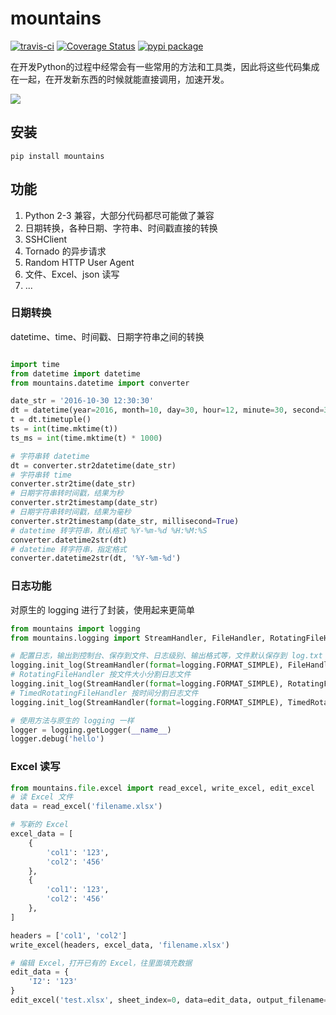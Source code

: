 # mountains

[![travis-ci](https://travis-ci.org/restran/mountains.svg?branch=master)](https://travis-ci.org/restran/mountains) [![Coverage Status](https://coveralls.io/repos/github/restran/mountains/badge.svg?branch=master)](https://coveralls.io/github/restran/mountains?branch=master) [![pypi package](https://img.shields.io/pypi/v/mountains.svg)](https://pypi.python.org/pypi/mountains/)

在开发Python的过程中经常会有一些常用的方法和工具类，因此将这些代码集成在一起，在开发新东西的时候就能直接调用，加速开发。

<img src="docs/icon.png" style="margin-left: auto; margin-right: auto; text-align: center; display: block;">

## 安装

    pip install mountains

## 功能

1. Python 2-3 兼容，大部分代码都尽可能做了兼容
2. 日期转换，各种日期、字符串、时间戳直接的转换
3. SSHClient
4. Tornado 的异步请求
5. Random HTTP User Agent
6. 文件、Excel、json 读写 
7. ...


### 日期转换

datetime、time、时间戳、日期字符串之间的转换

```python

import time
from datetime import datetime
from mountains.datetime import converter

date_str = '2016-10-30 12:30:30'
dt = datetime(year=2016, month=10, day=30, hour=12, minute=30, second=30)
t = dt.timetuple()
ts = int(time.mktime(t))
ts_ms = int(time.mktime(t) * 1000)

# 字符串转 datetime
dt = converter.str2datetime(date_str)
# 字符串转 time
converter.str2time(date_str)
# 日期字符串转时间戳，结果为秒
converter.str2timestamp(date_str)
# 日期字符串转时间戳，结果为毫秒
converter.str2timestamp(date_str, millisecond=True)
# datetime 转字符串，默认格式 %Y-%m-%d %H:%M:%S
converter.datetime2str(dt)
# datetime 转字符串，指定格式
converter.datetime2str(dt, '%Y-%m-%d')
```

###  日志功能 

对原生的 logging 进行了封装，使用起来更简单

```python
from mountains import logging
from mountains.logging import StreamHandler, FileHandler, RotatingFileHandler, TimedRotatingFileHandler

# 配置日志，输出到控制台、保存到文件、日志级别、输出格式等，文件默认保存到 log.txt
logging.init_log(StreamHandler(format=logging.FORMAT_SIMPLE), FileHandler(format=logging.FORMAT_VERBOSE, level=logging.DEBUG))
# RotatingFileHandler 按文件大小分割日志文件
logging.init_log(StreamHandler(format=logging.FORMAT_SIMPLE), RotatingFileHandler(format=logging.FORMAT_VERBOSE, level=logging.DEBUG))
# TimedRotatingFileHandler 按时间分割日志文件
logging.init_log(StreamHandler(format=logging.FORMAT_SIMPLE), TimedRotatingFileHandler(format=logging.FORMAT_VERBOSE, level=logging.DEBUG))

# 使用方法与原生的 logging 一样
logger = logging.getLogger(__name__)
logger.debug('hello')
```

### Excel 读写

```python
from mountains.file.excel import read_excel, write_excel, edit_excel
# 读 Excel 文件
data = read_excel('filename.xlsx')

# 写新的 Excel
excel_data = [
    {
        'col1': '123',
        'col2': '456'
    },
    {
        'col1': '123',
        'col2': '456'
    },
]

headers = ['col1', 'col2']
write_excel(headers, excel_data, 'filename.xlsx')

# 编辑 Excel，打开已有的 Excel，往里面填充数据
edit_data = {
    'I2': '123'
}
edit_excel('test.xlsx', sheet_index=0, data=edit_data, output_filename='new_test.xlsx')
```

